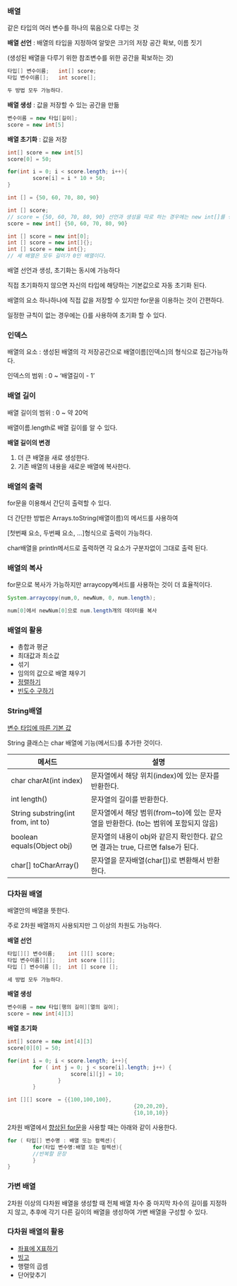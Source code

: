 ### 배열

같은 타입의 여러 변수를 하나의 묶음으로 다루는 것

**배열 선언** : 배열의 타입을 지정하여 알맞은 크기의 저장 공간 확보, 이름 짓기

(생성된 배열을 다루기 위한 참조변수를 위한 공간을 확보하는 것)

```java
타입[] 변수이름;   int[] score;
타입 변수이름[];   int score[];

두 방법 모두 가능하다.
```

**배열 생성** : 값을 저장할 수 있는 공간을 만듦

```java
변수이름 = new 타입[길이];
score = new int[5]
```

**배열 초기화** : 값을 저장

```java
int[] score = new int[5]
score[0] = 50;

for(int i = 0; i < score.length; i++){
		score[i] = i * 10 + 50;
}

int [] = {50, 60, 70, 80, 90}

int [] score;
// score = {50, 60, 70, 80, 90} 선언과 생성을 따로 하는 경우에는 new int[]를 생략할 수 없다. 
score = new int[] {50, 60, 70, 80, 90}

int [] score = new int[0];
int [] score = new int[]{};
int [] score = new int{};
// 세 배열은 모두 길이가 0인 배열이다.

```

배열 선언과 생성, 초기화는 동시에 가능하다

직접 초기화하지 않으면 자신의 타입에 해당하는 기본값으로 자동 초기화 된다.

배열의 요소 하나하나에 직접 값을 저장할 수 있지만 for문을 이용하는 것이 간편하다.

일정한 규칙이 없는 경우에는 {}를 사용하여 초기화 할 수 있다.

### 인덱스

배열의 요소 : 생성된 배열의 각 저장공간으로 배열이름[인덱스]의 형식으로 접근가능하다.

인덱스의 범위 :  0 ~ ‘배열길이 - 1’

### 배열 길이

배열 길이의 범위 :  0 ~ 약 20억

배열이름.length로 배열 길이를 알 수 있다.

**배열 길이의 변경**

1. 더 큰 배열을 새로 생성한다.
2. 기존 배열의 내용을 새로운 배열에 복사한다.

### 배열의 출력

for문을 이용해서 간단히 출력할 수 있다.

더 간단한 방법은 Arrays.toString(배열이름)의 메서드를 사용하여

[첫번째 요소, 두번째 요소, …]형식으로 출력이 가능하다.

char배열을 println메서드로 출력하면 각 요소가 구분자없이 그대로 출력 된다.

### 배열의 복사

for문으로 복사가 가능하지만 arraycopy메서드를 사용하는 것이 더 효율적이다.

```java
System.arraycopy(num,0, newNum, 0, num.length);

num[0]에서 newNum[0]으로 num.length개의 데이터를 복사
```

### 배열의 활용

- 총합과 평균
- 최대값과 최소값
- 섞기
- 임의의 값으로 배열 채우기
- [정렬하기](https://www.notion.so/40115bd138f94903a95715d1220d4bbe)
- [빈도수 구하기](https://www.notion.so/aac7be494ef74c5a98cd59dec806db4a)

### String배열

[변수 타입에 따른 기본 값](https://www.notion.so/02-Variable-5b9e9f4a90a54aebaca8762313ffe080)

String 클래스는 char 배열에 기능(메서드)를 추가한 것이다.

| 메서드 | 설명 |
| --- | --- |
| char charAt(int index) | 문자열에서 해당 위치(index)에 있는 문자를 반환한다. |
| int length() | 문자열의 길이를 반환한다. |
| String substring(int from, int to) | 문자열에서 해당 범위(from~to)에 있는 문자열을 반환한다. (to는 범위에 포함되지 않음) |
| boolean equals(Object obj) | 문자열의 내용이 obj와 같은지 확인한다. 같으면 결과는 true, 다르면 false가 된다. |
| char[] toCharArray() | 문자열을 문자배열(char[])로 변환해서 반환한다. |

### 다차원 배열

배열안의 배열을 뜻한다.

주로 2차원 배열까지 사용되지만 그 이상의 차원도 가능하다.

**배열 선언**

```java
타입[][] 변수이름;    int [][] score;
타입 변수이름[][];    int score [][];
타입 [] 변수이름 [];  int [] score [];

세 방법 모두 가능하다.
```

**배열 생성**

```java
변수이름 = new 타입[행의 길이][열의 길이];
score = new int[4][3]
```

**배열 초기화**

```java
int[] score = new int[4][3]
score[0][0] = 50;

for(int i = 0; i < score.length; i++){
		for ( int j = 0; j < score[i].length; j++) { 
					score[i][j] = 10;
				}
		}

int [][] score  = {{100,100,100},
										{20,20,20},
										{10,10,10}}
```

2차원 배열에서 [향상된 for문](https://www.notion.so/04-7a51d866944140a5a4936855d3173f8e)을 사용할 때는 아래와 같이 사용한다.

```java
for ( 타입[] 변수명 : 배열 또는 컬렉션){
        for(타입 변수명:배열 또는 컬렉션){
        //반복할 문장
        }
}
```

### 가변 배열

2차원 이상의 다차원 배열을 생성할 때 전체 배열 차수 중 마지막 차수의 길이를 지정하지 않고, 추후에 각기 다른 길이의 배열을 생성하여 가변 배열을 구성할 수 있다.

### 다차원 배열의 활용

- [좌표에 X표하기](https://www.notion.so/dca9db4c6b19433aac4d0f9f8a8b3fee)
- [빙고](https://www.notion.so/33723dd1993845469e90ca333dd3b503)
- 행렬의 곱셈
- 단어맞추기
